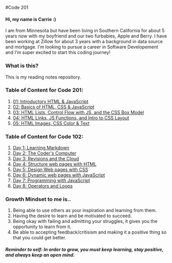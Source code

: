 #Code 201

#### Hi, my name is Carrie :)
I am from Minnesota but have been living in Southern California for about 5 years now with my boyfriend and our two furbabies, Apple and Berry. I have been working at Zillow for about 3 years with a background in data source and mortgage. I'm looking to pursue a career in Software Developement and I'm super excited to start this coding journey!

### What is this?
This is my reading notes repository. 

### Table of Content for Code 201:
1. [01: Introductory HTML & JavaScript](https://carrievo.github.io/reading-notes/class-01)
2. [02: Basics of HTML, CSS & JavaScript](https://carrievo.github.io/reading-notes/class-02)
3. [03: HTML Lists, Control Flow with JS, and the CSS Box Model](https://carrievo.github.io/reading-notes/class-03)
4. [04: HTML Links, JS Functions, and Intro to CSS Layout](https://carrievo.github.io/reading-notes/class-04)
5. [05: HTML Images, CSS Color & Text](https://carrievo.github.io/reading-notes/class-05)



### Table of Content for Code 102:
1. [Day 1: Learning Markdown](https://carrievo.github.io/reading-notes/day1)
1. [Day 2: The Coder's Computer](https://carrievo.github.io/reading-notes/day2)
1. [Day 3: Revisions and the Cloud](https://carrievo.github.io/reading-notes/day3)
1. [Day 4: Structure web pages with HTML](https://carrievo.github.io/reading-notes/day4)
1. [Day 5: Design Web pages with CSS](https://carrievo.github.io/reading-notes/day5)
1. [Day 6: Dynamic web pages with JavaScript](https://carrievo.github.io/reading-notes/day6)
1. [Day 7: Programming with JavaScript](https://carrievo.github.io/reading-notes/day7)
1. [Day 8: Operators and Loops](https://carrievo.github.io/reading-notes/day8)


### Growth Mindset to me is..
1.  Being able to use others as your inspiration and learning from them.
1.  Having the desire to learn and be motivated to succeed. 
1.  Being okay with failing and admitting your struggles, it gives you the opportunity to learn from it.
1.  Be able to accepting feedback/critisism and making it a positive thing so that you could get better.

##### Reminder to self: In order to grow, you must keep learning, stay positive, and always keep an open mind.
